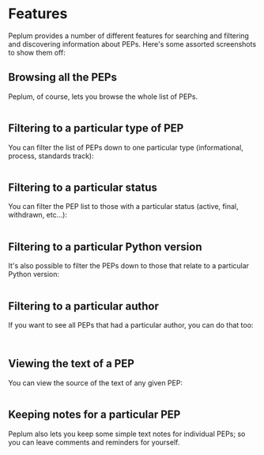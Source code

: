 # Features

Peplum provides a number of different features for searching and filtering
and discovering information about PEPs. Here's some assorted screenshots to
show them off:

## Browsing all the PEPs

Peplum, of course, lets you browse the whole list of PEPs.

```{.textual path="docs/screenshots/basic_app.py" title="Peplum" lines=50 columns=120}
```

## Filtering to a particular type of PEP

You can filter the list of PEPs down to one particular type (informational,
process, standards track):

```{.textual path="docs/screenshots/basic_app.py" title="Process type PEPs" lines=50 columns=120 press="t,p,r,o,c,e,s,s,enter"}
```

## Filtering to a particular status

You can filter the PEP list to those with a particular status (active, final, withdrawn, etc...):

```{.textual path="docs/screenshots/basic_app.py" title="Withdrawn PEPs" lines=50 columns=120 press="s,w,i,t,h,d,r,a,w,n,enter"}
```

## Filtering to a particular Python version

It's also possible to filter the PEPs down to those that relate to a particular Python version:

```{.textual path="docs/screenshots/basic_app.py" title="PEPs relating to Python 3.7" lines=50 columns=120 press="v,3,.,7,enter"}
```

## Filtering to a particular author

If you want to see all PEPs that had a particular author, you can do that too:

```{.textual path="docs/screenshots/basic_app.py" title="Looking at author with Steve in their name" lines=50 columns=120 press="u,s,t,e,v,e"}
```

```{.textual path="docs/screenshots/basic_app.py" title="All PEPs with a chosen author" lines=50 columns=120 press="u,s,t,e,v,e,enter"}
```

## Viewing the text of a PEP

You can view the source of the text of any given PEP:

```{.textual path="docs/screenshots/basic_app.py" title="Viewing the source text of a particular PEP" lines=50 columns=120 press="p,p,e,p,8,enter,f4"}
```

## Keeping notes for a particular PEP

Peplum also lets you keep some simple text notes for individual PEPs; so you
can leave comments and reminders for yourself.

```{.textual path="docs/screenshots/basic_app.py" title="Making a note about a PEP" lines=50 columns=120 press="p,p,e,p,2,0,,enter,f2,I, ,s,h,o,u,l,d, ,l,e,a,r,n, ,t,h,i,s, ,o,f,f, ,b,y, ,h,e,a,r,t,.,"}
```

[//]: # (features.md ends here)
